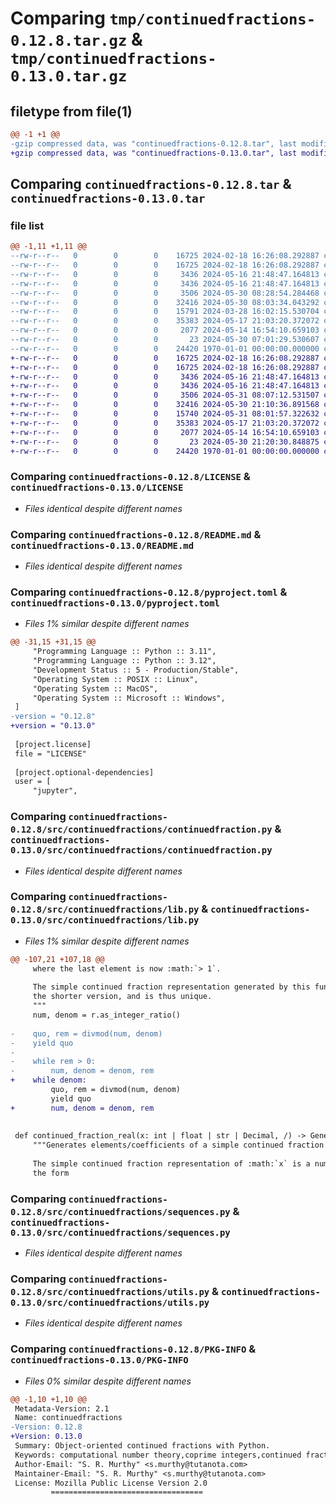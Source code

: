 # Comparing `tmp/continuedfractions-0.12.8.tar.gz` & `tmp/continuedfractions-0.13.0.tar.gz`

## filetype from file(1)

```diff
@@ -1 +1 @@
-gzip compressed data, was "continuedfractions-0.12.8.tar", last modified: Thu May 30 08:28:54 2024, max compression
+gzip compressed data, was "continuedfractions-0.13.0.tar", last modified: Fri May 31 08:07:12 2024, max compression
```

## Comparing `continuedfractions-0.12.8.tar` & `continuedfractions-0.13.0.tar`

### file list

```diff
@@ -1,11 +1,11 @@
--rw-r--r--   0        0        0    16725 2024-02-18 16:26:08.292887 continuedfractions-0.12.8/LICENSE
--rw-r--r--   0        0        0    16725 2024-02-18 16:26:08.292887 continuedfractions-0.12.8/LICENSE
--rw-r--r--   0        0        0     3436 2024-05-16 21:48:47.164813 continuedfractions-0.12.8/README.md
--rw-r--r--   0        0        0     3436 2024-05-16 21:48:47.164813 continuedfractions-0.12.8/README.md
--rw-r--r--   0        0        0     3506 2024-05-30 08:28:54.284468 continuedfractions-0.12.8/pyproject.toml
--rw-r--r--   0        0        0    32416 2024-05-30 08:03:34.043292 continuedfractions-0.12.8/src/continuedfractions/continuedfraction.py
--rw-r--r--   0        0        0    15791 2024-03-28 16:02:15.530704 continuedfractions-0.12.8/src/continuedfractions/lib.py
--rw-r--r--   0        0        0    35383 2024-05-17 21:03:20.372072 continuedfractions-0.12.8/src/continuedfractions/sequences.py
--rw-r--r--   0        0        0     2077 2024-05-14 16:54:10.659103 continuedfractions-0.12.8/src/continuedfractions/utils.py
--rw-r--r--   0        0        0       23 2024-05-30 07:01:29.530607 continuedfractions-0.12.8/src/continuedfractions/version.py
--rw-r--r--   0        0        0    24420 1970-01-01 00:00:00.000000 continuedfractions-0.12.8/PKG-INFO
+-rw-r--r--   0        0        0    16725 2024-02-18 16:26:08.292887 continuedfractions-0.13.0/LICENSE
+-rw-r--r--   0        0        0    16725 2024-02-18 16:26:08.292887 continuedfractions-0.13.0/LICENSE
+-rw-r--r--   0        0        0     3436 2024-05-16 21:48:47.164813 continuedfractions-0.13.0/README.md
+-rw-r--r--   0        0        0     3436 2024-05-16 21:48:47.164813 continuedfractions-0.13.0/README.md
+-rw-r--r--   0        0        0     3506 2024-05-31 08:07:12.531507 continuedfractions-0.13.0/pyproject.toml
+-rw-r--r--   0        0        0    32416 2024-05-30 21:10:36.891568 continuedfractions-0.13.0/src/continuedfractions/continuedfraction.py
+-rw-r--r--   0        0        0    15740 2024-05-31 08:01:57.322632 continuedfractions-0.13.0/src/continuedfractions/lib.py
+-rw-r--r--   0        0        0    35383 2024-05-17 21:03:20.372072 continuedfractions-0.13.0/src/continuedfractions/sequences.py
+-rw-r--r--   0        0        0     2077 2024-05-14 16:54:10.659103 continuedfractions-0.13.0/src/continuedfractions/utils.py
+-rw-r--r--   0        0        0       23 2024-05-30 21:20:30.848875 continuedfractions-0.13.0/src/continuedfractions/version.py
+-rw-r--r--   0        0        0    24420 1970-01-01 00:00:00.000000 continuedfractions-0.13.0/PKG-INFO
```

### Comparing `continuedfractions-0.12.8/LICENSE` & `continuedfractions-0.13.0/LICENSE`

 * *Files identical despite different names*

### Comparing `continuedfractions-0.12.8/README.md` & `continuedfractions-0.13.0/README.md`

 * *Files identical despite different names*

### Comparing `continuedfractions-0.12.8/pyproject.toml` & `continuedfractions-0.13.0/pyproject.toml`

 * *Files 1% similar despite different names*

```diff
@@ -31,15 +31,15 @@
     "Programming Language :: Python :: 3.11",
     "Programming Language :: Python :: 3.12",
     "Development Status :: 5 - Production/Stable",
     "Operating System :: POSIX :: Linux",
     "Operating System :: MacOS",
     "Operating System :: Microsoft :: Windows",
 ]
-version = "0.12.8"
+version = "0.13.0"
 
 [project.license]
 file = "LICENSE"
 
 [project.optional-dependencies]
 user = [
     "jupyter",
```

### Comparing `continuedfractions-0.12.8/src/continuedfractions/continuedfraction.py` & `continuedfractions-0.13.0/src/continuedfractions/continuedfraction.py`

 * *Files identical despite different names*

### Comparing `continuedfractions-0.12.8/src/continuedfractions/lib.py` & `continuedfractions-0.13.0/src/continuedfractions/lib.py`

 * *Files 1% similar despite different names*

```diff
@@ -107,21 +107,18 @@
     where the last element is now :math:`> 1`.
 
     The simple continued fraction representation generated by this function is
     the shorter version, and is thus unique.
     """
     num, denom = r.as_integer_ratio()
 
-    quo, rem = divmod(num, denom)
-    yield quo
-
-    while rem > 0:
-        num, denom = denom, rem
+    while denom:
         quo, rem = divmod(num, denom)
         yield quo
+        num, denom = denom, rem
 
 
 def continued_fraction_real(x: int | float | str | Decimal, /) -> Generator[int, None, None]:
     """Generates elements/coefficients of a simple continued fraction of the given real number.
 
     The simple continued fraction representation of :math:`x` is a number of
     the form
```

### Comparing `continuedfractions-0.12.8/src/continuedfractions/sequences.py` & `continuedfractions-0.13.0/src/continuedfractions/sequences.py`

 * *Files identical despite different names*

### Comparing `continuedfractions-0.12.8/src/continuedfractions/utils.py` & `continuedfractions-0.13.0/src/continuedfractions/utils.py`

 * *Files identical despite different names*

### Comparing `continuedfractions-0.12.8/PKG-INFO` & `continuedfractions-0.13.0/PKG-INFO`

 * *Files 0% similar despite different names*

```diff
@@ -1,10 +1,10 @@
 Metadata-Version: 2.1
 Name: continuedfractions
-Version: 0.12.8
+Version: 0.13.0
 Summary: Object-oriented continued fractions with Python.
 Keywords: computational number theory,coprime integers,continued fractions,farey sequences,irrational numbers,mediants,number theory,rational approximation,rational numbers,real numbers
 Author-Email: "S. R. Murthy" <s.murthy@tutanota.com>
 Maintainer-Email: "S. R. Murthy" <s.murthy@tutanota.com>
 License: Mozilla Public License Version 2.0
         ==================================
```

